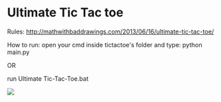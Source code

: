Ultimate Tic Tac toe
=================

Rules: http://mathwithbaddrawings.com/2013/06/16/ultimate-tic-tac-toe/

How to run:
open your cmd inside tictactoe's folder and type:
python main.py

OR

run Ultimate Tic-Tac-Toe.bat

<img src="https://s7.gifyu.com/images/tictactoeae2c43dfe81851ff.gif"/>
